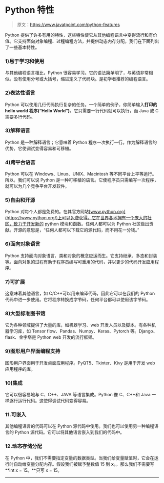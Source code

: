 # Python 特性

> 原文：<https://www.javatpoint.com/python-features>

Python 提供了许多有用的特性，这些特性使它从其他编程语言中变得流行和有价值。它支持面向对象编程、过程编程方法，并提供动态内存分配。我们在下面列出了一些基本特性。

### 1)易于学习和使用

与其他编程语言相比，Python 很容易学习。它的语法简单明了，与英语非常相似。没有使用分号或大括号，缩进定义了代码块。是初学者推荐的编程语言。

### 2)表达性语言

Python 可以使用几行代码执行复杂的任务。一个简单的例子，你简单输入**打印的 hello world 程序(“Hello World”)**。它只需要一行代码就可以执行，而 Java 或 C 需要多行代码。

### 3)解释语言

Python 是一种解释语言；它意味着 Python 程序一次执行一行。作为解释语言的优势，它使调试变得容易和可移植。

### 4)跨平台语言

Python 可以在 Windows、Linux、UNIX、Macintosh 等不同平台上平等运行。所以，我们可以说 Python 是一种可移植的语言。它使程序员只需编写一次程序，就可以为几个竞争平台开发软件。

### 5)自由和开源

Python 对每个人都是免费的。在其官方网站[www.python.org](https://www.python.org/)上可以免费获得。它在世界各地拥有一个庞大的社区，致力于开发新的 python 模块和函数。任何人都可以为 Python 社区做出贡献。开源的意思是，“任何人都可以下载它的源代码，而不用花一分钱。”

### 6)面向对象语言

Python 支持面向对象语言，类和对象的概念应运而生。它支持继承、多态和封装等。面向对象的过程有助于程序员编写可重用的代码，并以更少的代码开发应用程序。

### 7)可扩展

这意味着其他语言，如 C/C++可以用来编译代码，因此它可以在我们的 Python 代码中进一步使用。它将程序转换成字节码，任何平台都可以使用该字节码。

### 8)大型标准图书馆

它为各种领域提供了大量的库，如机器学习、web 开发人员以及脚本。有各种机器学习库，如 Tensor flow、Pandas、Numpy、Keras、Pytorch 等。Django、flask、金字塔是 Python web 开发的流行框架。

### 9)图形用户界面编程支持

图形用户界面用于开发桌面应用程序。PyQT5、Tkinter、Kivy 是用于开发 web 应用程序的库。

### 10)集成

它可以很容易地与 C、C++、JAVA 等语言集成。Python 像 C、C++和 Java 一样逐行运行代码。这使得调试代码变得容易。

### 11.可嵌入

其他编程语言的代码可以在 Python 源代码中使用。我们也可以使用另一种编程语言的 Python 源代码。它可以将其他语言嵌入到我们的代码中。

### 12.动态存储分配

在 Python 中，我们不需要指定变量的数据类型。当我们给变量赋值时，它会在运行时自动给变量分配内存。假设我们被赋予整数值 15 到 **x，**，那么我们不需要写 **int x = 15。**只写 x = 15。

* * *